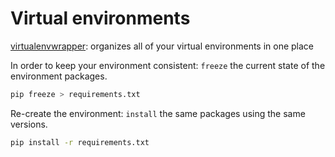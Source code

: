 # Virtual environments

[virtualenvwrapper](https://virtualenvwrapper.readthedocs.io/en/latest/index.html): organizes all of your virtual environments in one place

In order to keep your environment consistent: `freeze` the current state of the environment packages. 
```bash
pip freeze > requirements.txt
```

Re-create the environment: `install` the same packages using the same versions.
```bash
pip install -r requirements.txt
```